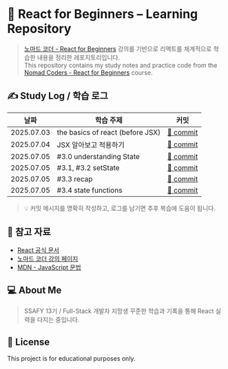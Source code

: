 # 🎯 React for Beginners – Learning Repository

> [노마드 코더 - React for Beginners](https://nomadcoders.co/react-for-beginners/lobby) 강의를 기반으로 리액트를 체계적으로 학습한 내용을 정리한 레포지토리입니다.  
> This repository contains my study notes and practice code from the [Nomad Coders - React for Beginners](https://nomadcoders.co/react-for-beginners/lobby) course.

<!-- ## 📚 What I Learned / 학습한 내용

- 📁 프로젝트 구조 설계
- ⚛️ JSX와 Virtual DOM의 이해
- 🧠 `useState`, `useEffect` 훅 사용법
- 🔄 이벤트 핸들링과 상태 관리
- 🧩 컴포넌트 구조화 및 props 전달
- 📦 API 호출 및 비동기 처리 (`fetch`, `async/await`)
- 🧹 React Developer Tools로 디버깅
- ✅ 최종 미니 프로젝트 실습 -->

<!-- ## 🗂️ 프로젝트 구조

```bash
.
├── README.md
├── index.html
├── package.json
├── /src
│   ├── App.js
│   ├── components/
│   └── pages/
└── /public
```` -->

<!-- ## 🚀 Getting Started

```bash
# 설치
npm install

# 로컬 실행
npm start
``` -->

## ✍️ Study Log / 학습 로그

| 날짜         | 학습 주제               | 커밋                                                                 |
| ---------- | ------------------- | ------------------------------------------------------------------ |
| 2025.07.03 | the basics of react (before JSX) | [🔗 commit](https://github.com/nykim627/react-study/commit/d83e42f) |
| 2025.07.04 | JSX 알아보고 적용하기 | [🔗 commit](https://github.com/nykim627/react-study/commit/a027f2b) |
| 2025.07.05 | #3.0 understanding State | [🔗 commit](https://github.com/nykim627/react-study/commit/e54165b) |
| 2025.07.05 | #3.1, #3.2 setState | [🔗 commit](https://github.com/nykim627/react-study/commit/7c171e1) |
| 2025.07.05 | #3.3 recap | [🔗 commit](https://github.com/nykim627/react-study/commit/7e88f62) |
| 2025.07.05 | #3.4 state functions | [🔗 commit](https://github.com/nykim627/react-study/commit/779f273) |

> 💡 커밋 메시지를 명확히 작성하고, 로그를 남기면 추후 복습에 도움이 됩니다.

## 📌 참고 자료

* [React 공식 문서](https://reactjs.org/)
* [노마드 코더 강의 페이지](https://nomadcoders.co/react-for-beginners/)
* [MDN - JavaScript 문법](https://developer.mozilla.org/ko/docs/Web/JavaScript)

## 💻 About Me

> SSAFY 13기 / Full-Stack 개발자 지망생
> 꾸준한 학습과 기록을 통해 React 실력을 다지는 중입니다.

## 📝 License

This project is for educational purposes only.

<!-- ```

### 🔧 사용 팁

- ✔ Study Log는 수동으로 추가하거나 커밋에 날짜 태그를 붙여 자동화할 수 있어요
- ✔ 추후 토이 프로젝트 추가 시 `Projects` 섹션도 넣을 수 있습니다.
``` -->
